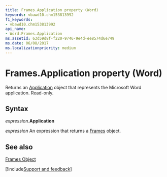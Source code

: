 ```yaml
---
title: Frames.Application property (Word)
keywords: vbawd10.chm153813992
f1_keywords:
- vbawd10.chm153813992
api_name:
- Word.Frames.Application
ms.assetid: 63d59d8f-f220-9746-9e4d-ee8574d6e749
ms.date: 06/08/2017
ms.localizationpriority: medium
---
```



# Frames.Application property (Word)

Returns an [Application](Word.Application.md) object that represents the Microsoft Word application. Read-only.


## Syntax

_expression_.**Application**

 _expression_ An expression that returns a [Frames](./Word.Frames.md) object.


## See also


[Frames Object](Word.Frames.md)

[!include[Support and feedback](~/includes/feedback-boilerplate.md)]